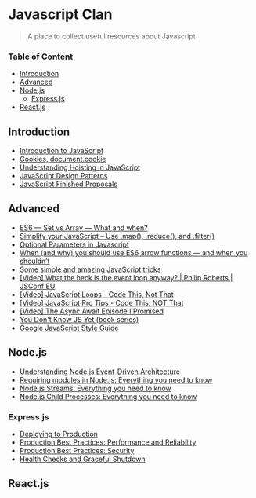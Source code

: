 # Javascript Clan

> A place to collect useful resources about Javascript

### Table of Content
- [Introduction](#introduction)
- [Advanced](#advanced)
- [Node.js](#nodejs)
  - [Express.js](#expressjs)
- [React.js](#reactjs)

## Introduction

* [Introduction to JavaScript](https://learn.freecodecamp.org/javascript-algorithms-and-data-structures/basic-javascript/)
* [Cookies, document.cookie](https://javascript.info/cookie)
* [Understanding Hoisting in JavaScript](https://scotch.io/tutorials/understanding-hoisting-in-javascript)
* [JavaScript Design Patterns](https://medium.com/better-programming/javascript-design-patterns-25f0faaaa15)
* [JavaScript Finished Proposals](https://github.com/tc39/proposals/blob/master/finished-proposals.md)

## Advanced

* [ES6 — Set vs Array — What and when?](https://medium.com/front-end-weekly/es6-set-vs-array-what-and-when-efc055655e1a)
* [Simplify your JavaScript – Use .map(), .reduce(), and .filter()](https://medium.com/poka-techblog/simplify-your-javascript-use-map-reduce-and-filter-bd02c593cc2d)
* [Optional Parameters in Javascript](https://www.markhansen.co.nz/javascript-optional-parameters/)
* [When (and why) you should use ES6 arrow functions — and when you shouldn’t](https://www.freecodecamp.org/news/when-and-why-you-should-use-es6-arrow-functions-and-when-you-shouldnt-3d851d7f0b26/)
* [Some simple and amazing JavaScript tricks](https://levelup.gitconnected.com/some-simple-and-amazing-javascript-tricks-292e1962b1f6)
* [[Video] What the heck is the event loop anyway? | Philip Roberts | JSConf EU](https://www.youtube.com/watch?v=8aGhZQkoFbQ)
* [[Video] JavaScript Loops - Code This, Not That](https://www.youtube.com/watch?v=x7Xzvm0iLCI)
* [[Video] JavaScript Pro Tips - Code This, NOT That](https://www.youtube.com/watch?v=Mus_vwhTCq0)
* [[Video] The Async Await Episode I Promised](https://www.youtube.com/watch?v=vn3tm0quoqE)
* [You Don't Know JS Yet (book series)](https://github.com/getify/You-Dont-Know-JS)
* [Google JavaScript Style Guide](https://google.github.io/styleguide/jsguide.html)

## Node.js

* [Understanding Node.js Event-Driven Architecture](https://www.freecodecamp.org/news/understanding-node-js-event-driven-architecture-223292fcbc2d/)
* [Requiring modules in Node.js: Everything you need to know](https://www.freecodecamp.org/news/requiring-modules-in-node-js-everything-you-need-to-know-e7fbd119be8/)
* [Node.js Streams: Everything you need to know](https://www.freecodecamp.org/news/node-js-streams-everything-you-need-to-know-c9141306be93/)
* [Node.js Child Processes: Everything you need to know](https://www.freecodecamp.org/news/node-js-child-processes-everything-you-need-to-know-e69498fe970a/)

### Express.js

* [Deploying to Production](https://developer.mozilla.org/en-US/docs/Learn/Server-side/Express_Nodejs/deployment)
* [Production Best Practices: Performance and Reliability](https://expressjs.com/en/advanced/best-practice-performance.html)
* [Production Best Practices: Security](https://expressjs.com/en/advanced/best-practice-security.html)
* [Health Checks and Graceful Shutdown](https://expressjs.com/en/advanced/healthcheck-graceful-shutdown.html)

## React.js
